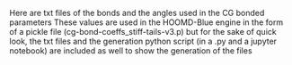 Here are txt files of the bonds and the angles used in the CG bonded parameters
These values are used in the HOOMD-Blue engine in the form of a pickle file (cg-bond-coeffs_stiff-tails-v3.p) but for the sake of quick look, the txt files and the generation python script (in a .py and a jupyter notebook) are included as well to show the generation of the files

